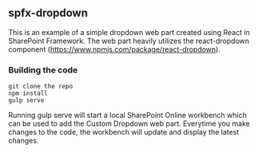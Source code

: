 ## spfx-dropdown

This is an example of a simple dropdown web part created using React in SharePoint Framework. The web part heavily utilizes the react-dropdown component (https://www.npmjs.com/package/react-dropdown). 

### Building the code

```
git clone the repo
npm install
gulp serve
```

Running gulp serve will start a local SharePoint Online workbench which can be used to add the Custom Dropdown web part. Everytime you make changes to the code, the workbench will update and display the latest changes. 
